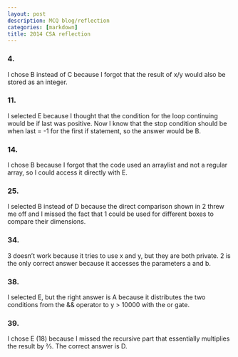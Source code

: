 ```yaml
---
layout: post
description: MCQ blog/reflection
categories: [markdown]
title: 2014 CSA reflection
---
```

### 4. ![]()
I chose B instead of C because I forgot that the result of x/y would also be stored as an integer.

### 11. ![]()
I selected E because I thought that the condition for the loop continuing would be if last was positive. Now I know that the stop condition should be when last = -1 for the first if statement, so the answer would be B.

### 14. ![]()
I chose B because I forgot that the code used an arraylist and not a regular array, so I could access it directly with E.

### 25. ![]()
I selected B instead of D because the direct comparison shown in 2 threw me off and I missed the fact that 1 could be used for different boxes to compare their dimensions.

### 34. ![]()
3 doesn’t work because it tries to use x and y, but they are both private. 2 is the only correct answer because it accesses the parameters a and b.

### 38. ![]()
I selected E, but the right answer is A because it distributes the two conditions from the && operator to y > 10000 with the or gate.

### 39. ![]()
I chose E (18) because I missed the recursive part that essentially multiplies the result by ⅔. The correct answer is D.
